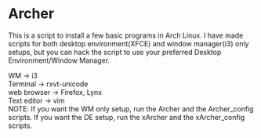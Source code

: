 # Archer
This is a script to install a few basic programs in Arch Linux. I have made scripts for both desktop environment(XFCE) and window manager(i3) only setups, but you can hack the script to use your preferred Desktop Environment/Window Manager. 

WM -> i3<br>
Terminal -> rxvt-unicode<br>
web browser -> Firefox, Lynx<br>
Text editor -> vim<br>
NOTE: If you want the WM only setup, run the Archer and the Archer_config scripts. If you want the DE setup, run the xArcher and the xArcher_config scripts.
